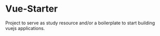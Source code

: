# Vue-Starter
Project to serve as study resource and/or a boilerplate to start building vuejs applications.
